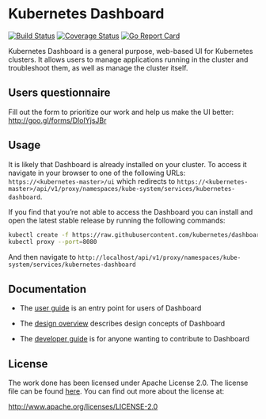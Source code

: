 # Kubernetes Dashboard
[![Build Status](https://travis-ci.org/kubernetes/dashboard.svg?branch=master)](https://travis-ci.org/kubernetes/dashboard)
[![Coverage Status](https://codecov.io/github/kubernetes/dashboard/coverage.svg?branch=master)](https://codecov.io/github/kubernetes/dashboard?branch=master)
[![Go Report Card](https://goreportcard.com/badge/github.com/kubernetes/dashboard)](https://goreportcard.com/report/github.com/kubernetes/dashboard)

Kubernetes Dashboard is a general purpose, web-based UI for Kubernetes clusters. It allows users to
manage applications running in the cluster and troubleshoot them, as well as manage the cluster
itself.

## Users questionnaire
Fill out the form to prioritize our work and help us make the UI better: http://goo.gl/forms/DloIYjsJBr

## Usage

It is likely that Dashboard is already installed on your cluster. To access it navigate in your
browser to one of the following URLs: `https://<kubernetes-master>/ui` which redirects to
`https://<kubernetes-master>/api/v1/proxy/namespaces/kube-system/services/kubernetes-dashboard`.

If you find that you’re not able to access the Dashboard you can install and open the latest
stable release by running the following commands:
```sh
kubectl create -f https://raw.githubusercontent.com/kubernetes/dashboard/master/src/deploy/kubernetes-dashboard.yaml
kubectl proxy --port=8080
```
And then navigate to `http://localhost/api/v1/proxy/namespaces/kube-system/services/kubernetes-dashboard`

## Documentation

* The [user guide](http://kubernetes.io/docs/user-guide/ui/) is an entry point for users of Dashboard

* The [design overview](docs/design/README.md) describes design concepts of Dashboard

* The [developer guide](docs/devel/README.md) is for anyone wanting to contribute to Dashboard


## License

The work done has been licensed under Apache License 2.0. The license file can be found
[here](LICENSE). You can find out more about the license at:

http://www.apache.org/licenses/LICENSE-2.0
